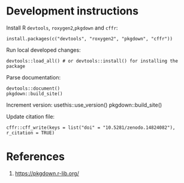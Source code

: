 # Development instructions

Install R `devtools`, `roxygen2`,`pkgdown` and `cffr`:

    install.packages(c("devtools", "roxygen2", "pkgdown", "cffr"))

Run local developed changes:

    devtools::load_all() # or devtools::install() for installing the package

Parse documentation:

    devtools::document()
    pkgdown::build_site()

Increment version:
    usethis::use_version()
    pkgdown::build_site()

Update citation file:

    cffr::cff_write(keys = list("doi" = "10.5281/zenodo.14824082"),  r_citation = TRUE)

# References
1. https://pkgdown.r-lib.org/